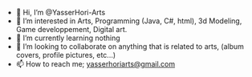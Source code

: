 - 👋 Hi, I’m @YasserHori-Arts
- 👀 I’m interested in Arts, Programming (Java, C#, html), 3d Modeling, Game developpement, Digital art.
- 🌱 I’m currently learning nothing
- 💞️ I’m looking to collaborate on anything that is related to arts, (album covers, profile pictures, etc...)
- 📫 How to reach me; yasserhoriarts@gmail.com

<!---
YasserHori-Arts/YasserHori-Arts is a ✨ special ✨ repository because its `README.md` (this file) appears on your GitHub profile.
You can click the Preview link to take a look at your changes.
--->

